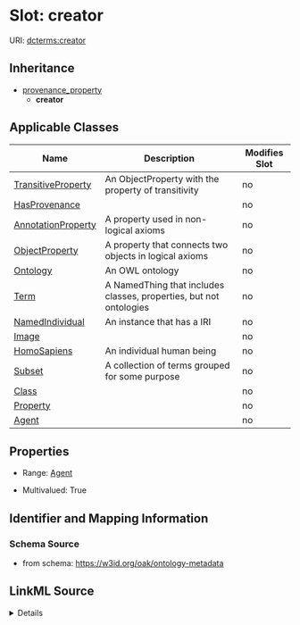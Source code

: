 

# Slot: creator

URI: [dcterms:creator](http://purl.org/dc/terms/creator)




## Inheritance

* [provenance_property](provenance_property.md)
    * **creator**






## Applicable Classes

| Name | Description | Modifies Slot |
| --- | --- | --- |
| [TransitiveProperty](TransitiveProperty.md) | An ObjectProperty with the property of transitivity |  no  |
| [HasProvenance](HasProvenance.md) |  |  no  |
| [AnnotationProperty](AnnotationProperty.md) | A property used in non-logical axioms |  no  |
| [ObjectProperty](ObjectProperty.md) | A property that connects two objects in logical axioms |  no  |
| [Ontology](Ontology.md) | An OWL ontology |  no  |
| [Term](Term.md) | A NamedThing that includes classes, properties, but not ontologies |  no  |
| [NamedIndividual](NamedIndividual.md) | An instance that has a IRI |  no  |
| [Image](Image.md) |  |  no  |
| [HomoSapiens](HomoSapiens.md) | An individual human being |  no  |
| [Subset](Subset.md) | A collection of terms grouped for some purpose |  no  |
| [Class](Class.md) |  |  no  |
| [Property](Property.md) |  |  no  |
| [Agent](Agent.md) |  |  no  |







## Properties

* Range: [Agent](Agent.md)

* Multivalued: True





## Identifier and Mapping Information







### Schema Source


* from schema: https://w3id.org/oak/ontology-metadata




## LinkML Source

<details>
```yaml
name: creator
from_schema: https://w3id.org/oak/ontology-metadata
close_mappings:
- prov:wasAttributedTo
rank: 1000
is_a: provenance_property
slot_uri: dcterms:creator
multivalued: true
alias: creator
domain_of:
- HasProvenance
- Ontology
range: Agent
structured_pattern:
  syntax: '{orcid_regex}'
  interpolated: true
  partial_match: false

```
</details>